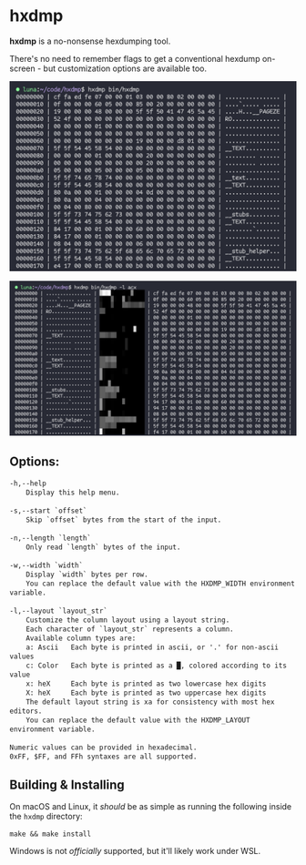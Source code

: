 # hxdmp

**hxdmp** is a no-nonsense hexdumping tool.

There's no need to remember flags to get a conventional hexdump on-screen - but customization options are available too.

![](docs/screenshot-basic.png)

![](docs/screenshot-advanced.png)

## Options:

```
-h,--help
	Display this help menu.

-s,--start `offset`
	Skip `offset` bytes from the start of the input.

-n,--length `length`
	Only read `length` bytes of the input.

-w,--width `width`
	Display `width` bytes per row.
	You can replace the default value with the HXDMP_WIDTH environment variable.

-l,--layout `layout_str`
	Customize the column layout using a layout string.
	Each character of `layout_str` represents a column.
	Available column types are:
	a: Ascii   Each byte is printed in ascii, or '.' for non-ascii values
	c: Color   Each byte is printed as a █, colored according to its value
	x: heX     Each byte is printed as two lowercase hex digits
	X: heX     Each byte is printed as two uppercase hex digits
	The default layout string is xa for consistency with most hex editors.
	You can replace the default value with the HXDMP_LAYOUT environment variable.

Numeric values can be provided in hexadecimal.
0xFF, $FF, and FFh syntaxes are all supported.
```

## Building & Installing

On macOS and Linux, it _should_ be as simple as running the following inside the `hxdmp` directory:

```
make && make install
```

Windows is not _officially_ supported, but it'll likely work under WSL.
